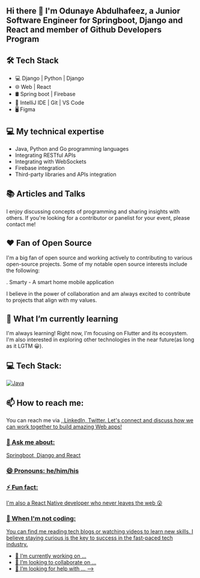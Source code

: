 ## Hi there 👋 I'm Odunaye Abdulhafeez, a Junior Software Engineer for Springboot, Django and React and member of Github Developers Program


## 🛠 Tech Stack
- 💻 Django | Python | Django
- 🌐 Web | React
- 🛢  Spring boot | Firebase
- 🔧 IntelliJ IDE | Git | VS Code
- 🖥  Figma 


## 💻  My technical expertise
- Java, Python and Go programming languages
- Integrating RESTful APIs
- Integrating with WebSockets
- Firebase integration
- Third-party libraries and APIs integration

## 📚 Articles and Talks
I enjoy discussing concepts of programming and sharing insights with others. If you're looking for a contributor or panelist for your event, please contact me!

## ❤️ Fan of Open Source
I'm a big fan of open source and working actively to contributing to various open-source projects. Some of my notable open source interests include the following:

. Smarty - A smart home mobile application

I believe in the power of collaboration and am always excited to contribute to projects that align with my values.


## 🌱 What I’m currently learning
I'm always learning! Right now, I'm focusing on Flutter and its ecosystem. I'm also interested in exploring other technologies in the near future(as long as it LGTM 😀).

## 💻 Tech Stack:
<a href='https://github.com/Hafeezco75' target="_blank"><img alt='Java' src='https://img.shields.io/badge/Java-100000?style=flat-square&logo=Java&logoColor=6437C8&labelColor=006400&color=0000C8'/></a>


## 📫 How to reach me:
You can reach me via <a href='https://facebook.com/Abdulhafeez Odunaye'/>, LinkedIn, Twitter. Let's connect and discuss how we can work together to build amazing Web apps!

### 💬 Ask me about: 
Springboot, Django and React

### 😄 Pronouns: he/him/his

### ⚡ Fun fact: 
I'm also a React Native developer who never leaves the web 😮

### 🌱 When I'm not coding: 
You can find me reading tech blogs or watching videos to learn new skills. I believe staying curious is the key to success in the fast-paced tech industry.



- 🔭 I’m currently working on ...
- 👯 I’m looking to collaborate on ...
- 🤔 I’m looking for help with ...
-->
